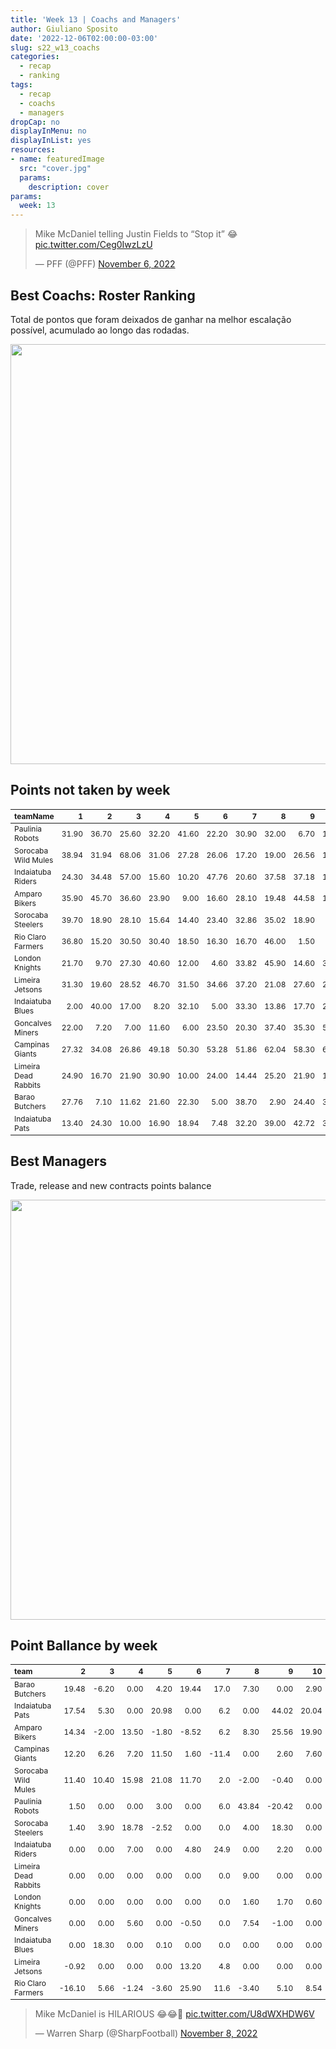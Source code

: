 ```yaml
---
title: 'Week 13 | Coachs and Managers'
author: Giuliano Sposito
date: '2022-12-06T02:00:00-03:00'
slug: s22_w13_coachs
categories:
  - recap
  - ranking
tags:
  - recap
  - coachs
  - managers
dropCap: no
displayInMenu: no
displayInList: yes
resources:
- name: featuredImage
  src: "cover.jpg"
  params:
    description: cover
params:
  week: 13
---
```

<script src="{{< blogdown/postref >}}index_files/kePrint/kePrint.js"></script>
<link href="{{< blogdown/postref >}}index_files/lightable/lightable.css" rel="stylesheet" />
<script src="{{< blogdown/postref >}}index_files/kePrint/kePrint.js"></script>
<link href="{{< blogdown/postref >}}index_files/lightable/lightable.css" rel="stylesheet" />

<!--more-->



<blockquote class="twitter-tweet"><p lang="en" dir="ltr">Mike McDaniel telling Justin Fields to “Stop it” 😂 <a href="https://t.co/Ceg0IwzLzU">pic.twitter.com/Ceg0IwzLzU</a></p>&mdash; PFF (@PFF) <a href="https://twitter.com/PFF/status/1589356354149683200?ref_src=twsrc%5Etfw">November 6, 2022</a></blockquote> <script async src="https://platform.twitter.com/widgets.js" charset="utf-8"></script>

## Best Coachs: Roster Ranking

Total de pontos que foram deixados de ganhar na melhor escalação possível, acumulado ao longo das rodadas.

<img src="{{< blogdown/postref >}}index_files/figure-html/bestCoachChart-1.png" width="672" />

## Points not taken by week

<table class="table" style="font-size: 12px; margin-left: auto; margin-right: auto;">
 <thead>
  <tr>
   <th style="text-align:left;"> teamName </th>
   <th style="text-align:right;"> 1 </th>
   <th style="text-align:right;"> 2 </th>
   <th style="text-align:right;"> 3 </th>
   <th style="text-align:right;"> 4 </th>
   <th style="text-align:right;"> 5 </th>
   <th style="text-align:right;"> 6 </th>
   <th style="text-align:right;"> 7 </th>
   <th style="text-align:right;"> 8 </th>
   <th style="text-align:right;"> 9 </th>
   <th style="text-align:right;"> 10 </th>
   <th style="text-align:right;"> 11 </th>
   <th style="text-align:right;"> 12 </th>
   <th style="text-align:right;"> 13 </th>
  </tr>
 </thead>
<tbody>
  <tr>
   <td style="text-align:left;"> Paulinia Robots </td>
   <td style="text-align:right;"> 31.90 </td>
   <td style="text-align:right;"> 36.70 </td>
   <td style="text-align:right;"> 25.60 </td>
   <td style="text-align:right;"> 32.20 </td>
   <td style="text-align:right;"> 41.60 </td>
   <td style="text-align:right;"> 22.20 </td>
   <td style="text-align:right;"> 30.90 </td>
   <td style="text-align:right;"> 32.00 </td>
   <td style="text-align:right;"> 6.70 </td>
   <td style="text-align:right;"> 14.60 </td>
   <td style="text-align:right;"> 44.40 </td>
   <td style="text-align:right;"> 12.20 </td>
   <td style="text-align:right;"> 5.60 </td>
  </tr>
  <tr>
   <td style="text-align:left;"> Sorocaba Wild Mules </td>
   <td style="text-align:right;"> 38.94 </td>
   <td style="text-align:right;"> 31.94 </td>
   <td style="text-align:right;"> 68.06 </td>
   <td style="text-align:right;"> 31.06 </td>
   <td style="text-align:right;"> 27.28 </td>
   <td style="text-align:right;"> 26.06 </td>
   <td style="text-align:right;"> 17.20 </td>
   <td style="text-align:right;"> 19.00 </td>
   <td style="text-align:right;"> 26.56 </td>
   <td style="text-align:right;"> 15.20 </td>
   <td style="text-align:right;"> 46.40 </td>
   <td style="text-align:right;"> 28.70 </td>
   <td style="text-align:right;"> 21.90 </td>
  </tr>
  <tr>
   <td style="text-align:left;"> Indaiatuba Riders </td>
   <td style="text-align:right;"> 24.30 </td>
   <td style="text-align:right;"> 34.48 </td>
   <td style="text-align:right;"> 57.00 </td>
   <td style="text-align:right;"> 15.60 </td>
   <td style="text-align:right;"> 10.20 </td>
   <td style="text-align:right;"> 47.76 </td>
   <td style="text-align:right;"> 20.60 </td>
   <td style="text-align:right;"> 37.58 </td>
   <td style="text-align:right;"> 37.18 </td>
   <td style="text-align:right;"> 12.50 </td>
   <td style="text-align:right;"> 15.76 </td>
   <td style="text-align:right;"> 2.10 </td>
   <td style="text-align:right;"> 7.80 </td>
  </tr>
  <tr>
   <td style="text-align:left;"> Amparo Bikers </td>
   <td style="text-align:right;"> 35.90 </td>
   <td style="text-align:right;"> 45.70 </td>
   <td style="text-align:right;"> 36.60 </td>
   <td style="text-align:right;"> 23.90 </td>
   <td style="text-align:right;"> 9.00 </td>
   <td style="text-align:right;"> 16.60 </td>
   <td style="text-align:right;"> 28.10 </td>
   <td style="text-align:right;"> 19.48 </td>
   <td style="text-align:right;"> 44.58 </td>
   <td style="text-align:right;"> 16.00 </td>
   <td style="text-align:right;"> 6.20 </td>
   <td style="text-align:right;"> 43.52 </td>
   <td style="text-align:right;"> 30.22 </td>
  </tr>
  <tr>
   <td style="text-align:left;"> Sorocaba Steelers </td>
   <td style="text-align:right;"> 39.70 </td>
   <td style="text-align:right;"> 18.90 </td>
   <td style="text-align:right;"> 28.10 </td>
   <td style="text-align:right;"> 15.64 </td>
   <td style="text-align:right;"> 14.40 </td>
   <td style="text-align:right;"> 23.40 </td>
   <td style="text-align:right;"> 32.86 </td>
   <td style="text-align:right;"> 35.02 </td>
   <td style="text-align:right;"> 18.90 </td>
   <td style="text-align:right;"> 9.20 </td>
   <td style="text-align:right;"> 47.90 </td>
   <td style="text-align:right;"> 6.70 </td>
   <td style="text-align:right;"> 7.60 </td>
  </tr>
  <tr>
   <td style="text-align:left;"> Rio Claro Farmers </td>
   <td style="text-align:right;"> 36.80 </td>
   <td style="text-align:right;"> 15.20 </td>
   <td style="text-align:right;"> 30.50 </td>
   <td style="text-align:right;"> 30.40 </td>
   <td style="text-align:right;"> 18.50 </td>
   <td style="text-align:right;"> 16.30 </td>
   <td style="text-align:right;"> 16.70 </td>
   <td style="text-align:right;"> 46.00 </td>
   <td style="text-align:right;"> 1.50 </td>
   <td style="text-align:right;"> 0.00 </td>
   <td style="text-align:right;"> 16.70 </td>
   <td style="text-align:right;"> 7.90 </td>
   <td style="text-align:right;"> 19.80 </td>
  </tr>
  <tr>
   <td style="text-align:left;"> London Knights </td>
   <td style="text-align:right;"> 21.70 </td>
   <td style="text-align:right;"> 9.70 </td>
   <td style="text-align:right;"> 27.30 </td>
   <td style="text-align:right;"> 40.60 </td>
   <td style="text-align:right;"> 12.00 </td>
   <td style="text-align:right;"> 4.60 </td>
   <td style="text-align:right;"> 33.82 </td>
   <td style="text-align:right;"> 45.90 </td>
   <td style="text-align:right;"> 14.60 </td>
   <td style="text-align:right;"> 30.00 </td>
   <td style="text-align:right;"> 6.80 </td>
   <td style="text-align:right;"> 8.30 </td>
   <td style="text-align:right;"> 3.00 </td>
  </tr>
  <tr>
   <td style="text-align:left;"> Limeira Jetsons </td>
   <td style="text-align:right;"> 31.30 </td>
   <td style="text-align:right;"> 19.60 </td>
   <td style="text-align:right;"> 28.52 </td>
   <td style="text-align:right;"> 46.70 </td>
   <td style="text-align:right;"> 31.50 </td>
   <td style="text-align:right;"> 34.66 </td>
   <td style="text-align:right;"> 37.20 </td>
   <td style="text-align:right;"> 21.08 </td>
   <td style="text-align:right;"> 27.60 </td>
   <td style="text-align:right;"> 20.66 </td>
   <td style="text-align:right;"> 14.80 </td>
   <td style="text-align:right;"> 13.00 </td>
   <td style="text-align:right;"> 10.68 </td>
  </tr>
  <tr>
   <td style="text-align:left;"> Indaiatuba Blues </td>
   <td style="text-align:right;"> 2.00 </td>
   <td style="text-align:right;"> 40.00 </td>
   <td style="text-align:right;"> 17.00 </td>
   <td style="text-align:right;"> 8.20 </td>
   <td style="text-align:right;"> 32.10 </td>
   <td style="text-align:right;"> 5.00 </td>
   <td style="text-align:right;"> 33.30 </td>
   <td style="text-align:right;"> 13.86 </td>
   <td style="text-align:right;"> 17.70 </td>
   <td style="text-align:right;"> 26.10 </td>
   <td style="text-align:right;"> 17.00 </td>
   <td style="text-align:right;"> 31.30 </td>
   <td style="text-align:right;"> 32.80 </td>
  </tr>
  <tr>
   <td style="text-align:left;"> Goncalves Miners </td>
   <td style="text-align:right;"> 22.00 </td>
   <td style="text-align:right;"> 7.20 </td>
   <td style="text-align:right;"> 7.00 </td>
   <td style="text-align:right;"> 11.60 </td>
   <td style="text-align:right;"> 6.00 </td>
   <td style="text-align:right;"> 23.50 </td>
   <td style="text-align:right;"> 20.30 </td>
   <td style="text-align:right;"> 37.40 </td>
   <td style="text-align:right;"> 35.30 </td>
   <td style="text-align:right;"> 52.48 </td>
   <td style="text-align:right;"> 18.10 </td>
   <td style="text-align:right;"> 8.10 </td>
   <td style="text-align:right;"> 16.20 </td>
  </tr>
  <tr>
   <td style="text-align:left;"> Campinas Giants </td>
   <td style="text-align:right;"> 27.32 </td>
   <td style="text-align:right;"> 34.08 </td>
   <td style="text-align:right;"> 26.86 </td>
   <td style="text-align:right;"> 49.18 </td>
   <td style="text-align:right;"> 50.30 </td>
   <td style="text-align:right;"> 53.28 </td>
   <td style="text-align:right;"> 51.86 </td>
   <td style="text-align:right;"> 62.04 </td>
   <td style="text-align:right;"> 58.30 </td>
   <td style="text-align:right;"> 67.24 </td>
   <td style="text-align:right;"> 13.58 </td>
   <td style="text-align:right;"> 33.44 </td>
   <td style="text-align:right;"> 13.32 </td>
  </tr>
  <tr>
   <td style="text-align:left;"> Limeira Dead Rabbits </td>
   <td style="text-align:right;"> 24.90 </td>
   <td style="text-align:right;"> 16.70 </td>
   <td style="text-align:right;"> 21.90 </td>
   <td style="text-align:right;"> 30.90 </td>
   <td style="text-align:right;"> 10.00 </td>
   <td style="text-align:right;"> 24.00 </td>
   <td style="text-align:right;"> 14.44 </td>
   <td style="text-align:right;"> 25.20 </td>
   <td style="text-align:right;"> 21.90 </td>
   <td style="text-align:right;"> 17.70 </td>
   <td style="text-align:right;"> 9.50 </td>
   <td style="text-align:right;"> 54.10 </td>
   <td style="text-align:right;"> 15.70 </td>
  </tr>
  <tr>
   <td style="text-align:left;"> Barao Butchers </td>
   <td style="text-align:right;"> 27.76 </td>
   <td style="text-align:right;"> 7.10 </td>
   <td style="text-align:right;"> 11.62 </td>
   <td style="text-align:right;"> 21.60 </td>
   <td style="text-align:right;"> 22.30 </td>
   <td style="text-align:right;"> 5.00 </td>
   <td style="text-align:right;"> 38.70 </td>
   <td style="text-align:right;"> 2.90 </td>
   <td style="text-align:right;"> 24.40 </td>
   <td style="text-align:right;"> 34.88 </td>
   <td style="text-align:right;"> 35.22 </td>
   <td style="text-align:right;"> 31.00 </td>
   <td style="text-align:right;"> 5.50 </td>
  </tr>
  <tr>
   <td style="text-align:left;"> Indaiatuba Pats </td>
   <td style="text-align:right;"> 13.40 </td>
   <td style="text-align:right;"> 24.30 </td>
   <td style="text-align:right;"> 10.00 </td>
   <td style="text-align:right;"> 16.90 </td>
   <td style="text-align:right;"> 18.94 </td>
   <td style="text-align:right;"> 7.48 </td>
   <td style="text-align:right;"> 32.20 </td>
   <td style="text-align:right;"> 39.00 </td>
   <td style="text-align:right;"> 42.72 </td>
   <td style="text-align:right;"> 31.70 </td>
   <td style="text-align:right;"> 12.10 </td>
   <td style="text-align:right;"> 39.50 </td>
   <td style="text-align:right;"> 24.66 </td>
  </tr>
</tbody>
</table>

## Best Managers

Trade, release and new contracts points balance

<img src="{{< blogdown/postref >}}index_files/figure-html/bestManagerChart-1.png" width="672" />


## Point Ballance by week

<table class="table" style="font-size: 12px; margin-left: auto; margin-right: auto;">
 <thead>
  <tr>
   <th style="text-align:left;"> team </th>
   <th style="text-align:right;"> 2 </th>
   <th style="text-align:right;"> 3 </th>
   <th style="text-align:right;"> 4 </th>
   <th style="text-align:right;"> 5 </th>
   <th style="text-align:right;"> 6 </th>
   <th style="text-align:right;"> 7 </th>
   <th style="text-align:right;"> 8 </th>
   <th style="text-align:right;"> 9 </th>
   <th style="text-align:right;"> 10 </th>
   <th style="text-align:right;"> 11 </th>
   <th style="text-align:right;"> 12 </th>
   <th style="text-align:right;"> 13 </th>
  </tr>
 </thead>
<tbody>
  <tr>
   <td style="text-align:left;"> Barao Butchers </td>
   <td style="text-align:right;"> 19.48 </td>
   <td style="text-align:right;"> -6.20 </td>
   <td style="text-align:right;"> 0.00 </td>
   <td style="text-align:right;"> 4.20 </td>
   <td style="text-align:right;"> 19.44 </td>
   <td style="text-align:right;"> 17.0 </td>
   <td style="text-align:right;"> 7.30 </td>
   <td style="text-align:right;"> 0.00 </td>
   <td style="text-align:right;"> 2.90 </td>
   <td style="text-align:right;"> 0.00 </td>
   <td style="text-align:right;"> 0.00 </td>
   <td style="text-align:right;"> 1.20 </td>
  </tr>
  <tr>
   <td style="text-align:left;"> Indaiatuba Pats </td>
   <td style="text-align:right;"> 17.54 </td>
   <td style="text-align:right;"> 5.30 </td>
   <td style="text-align:right;"> 0.00 </td>
   <td style="text-align:right;"> 20.98 </td>
   <td style="text-align:right;"> 0.00 </td>
   <td style="text-align:right;"> 6.2 </td>
   <td style="text-align:right;"> 0.00 </td>
   <td style="text-align:right;"> 44.02 </td>
   <td style="text-align:right;"> 20.04 </td>
   <td style="text-align:right;"> 0.00 </td>
   <td style="text-align:right;"> -2.30 </td>
   <td style="text-align:right;"> 0.00 </td>
  </tr>
  <tr>
   <td style="text-align:left;"> Amparo Bikers </td>
   <td style="text-align:right;"> 14.34 </td>
   <td style="text-align:right;"> -2.00 </td>
   <td style="text-align:right;"> 13.50 </td>
   <td style="text-align:right;"> -1.80 </td>
   <td style="text-align:right;"> -8.52 </td>
   <td style="text-align:right;"> 6.2 </td>
   <td style="text-align:right;"> 8.30 </td>
   <td style="text-align:right;"> 25.56 </td>
   <td style="text-align:right;"> 19.90 </td>
   <td style="text-align:right;"> 0.00 </td>
   <td style="text-align:right;"> -1.64 </td>
   <td style="text-align:right;"> 18.06 </td>
  </tr>
  <tr>
   <td style="text-align:left;"> Campinas Giants </td>
   <td style="text-align:right;"> 12.20 </td>
   <td style="text-align:right;"> 6.26 </td>
   <td style="text-align:right;"> 7.20 </td>
   <td style="text-align:right;"> 11.50 </td>
   <td style="text-align:right;"> 1.60 </td>
   <td style="text-align:right;"> -11.4 </td>
   <td style="text-align:right;"> 0.00 </td>
   <td style="text-align:right;"> 2.60 </td>
   <td style="text-align:right;"> 7.60 </td>
   <td style="text-align:right;"> 25.66 </td>
   <td style="text-align:right;"> 0.00 </td>
   <td style="text-align:right;"> 4.70 </td>
  </tr>
  <tr>
   <td style="text-align:left;"> Sorocaba Wild Mules </td>
   <td style="text-align:right;"> 11.40 </td>
   <td style="text-align:right;"> 10.40 </td>
   <td style="text-align:right;"> 15.98 </td>
   <td style="text-align:right;"> 21.08 </td>
   <td style="text-align:right;"> 11.70 </td>
   <td style="text-align:right;"> 2.0 </td>
   <td style="text-align:right;"> -2.00 </td>
   <td style="text-align:right;"> -0.40 </td>
   <td style="text-align:right;"> 0.00 </td>
   <td style="text-align:right;"> 2.50 </td>
   <td style="text-align:right;"> 13.70 </td>
   <td style="text-align:right;"> 0.00 </td>
  </tr>
  <tr>
   <td style="text-align:left;"> Paulinia Robots </td>
   <td style="text-align:right;"> 1.50 </td>
   <td style="text-align:right;"> 0.00 </td>
   <td style="text-align:right;"> 0.00 </td>
   <td style="text-align:right;"> 3.00 </td>
   <td style="text-align:right;"> 0.00 </td>
   <td style="text-align:right;"> 6.0 </td>
   <td style="text-align:right;"> 43.84 </td>
   <td style="text-align:right;"> -20.42 </td>
   <td style="text-align:right;"> 0.00 </td>
   <td style="text-align:right;"> 0.00 </td>
   <td style="text-align:right;"> 0.00 </td>
   <td style="text-align:right;"> 9.00 </td>
  </tr>
  <tr>
   <td style="text-align:left;"> Sorocaba Steelers </td>
   <td style="text-align:right;"> 1.40 </td>
   <td style="text-align:right;"> 3.90 </td>
   <td style="text-align:right;"> 18.78 </td>
   <td style="text-align:right;"> -2.52 </td>
   <td style="text-align:right;"> 0.00 </td>
   <td style="text-align:right;"> 0.0 </td>
   <td style="text-align:right;"> 4.00 </td>
   <td style="text-align:right;"> 18.30 </td>
   <td style="text-align:right;"> 0.00 </td>
   <td style="text-align:right;"> 18.00 </td>
   <td style="text-align:right;"> 0.00 </td>
   <td style="text-align:right;"> 0.00 </td>
  </tr>
  <tr>
   <td style="text-align:left;"> Indaiatuba Riders </td>
   <td style="text-align:right;"> 0.00 </td>
   <td style="text-align:right;"> 0.00 </td>
   <td style="text-align:right;"> 7.00 </td>
   <td style="text-align:right;"> 0.00 </td>
   <td style="text-align:right;"> 4.80 </td>
   <td style="text-align:right;"> 24.9 </td>
   <td style="text-align:right;"> 0.00 </td>
   <td style="text-align:right;"> 2.20 </td>
   <td style="text-align:right;"> 0.00 </td>
   <td style="text-align:right;"> -1.44 </td>
   <td style="text-align:right;"> 32.30 </td>
   <td style="text-align:right;"> 0.00 </td>
  </tr>
  <tr>
   <td style="text-align:left;"> Limeira Dead Rabbits </td>
   <td style="text-align:right;"> 0.00 </td>
   <td style="text-align:right;"> 0.00 </td>
   <td style="text-align:right;"> 0.00 </td>
   <td style="text-align:right;"> 0.00 </td>
   <td style="text-align:right;"> 0.00 </td>
   <td style="text-align:right;"> 0.0 </td>
   <td style="text-align:right;"> 9.00 </td>
   <td style="text-align:right;"> 0.00 </td>
   <td style="text-align:right;"> 0.00 </td>
   <td style="text-align:right;"> 0.00 </td>
   <td style="text-align:right;"> 3.70 </td>
   <td style="text-align:right;"> 1.80 </td>
  </tr>
  <tr>
   <td style="text-align:left;"> London Knights </td>
   <td style="text-align:right;"> 0.00 </td>
   <td style="text-align:right;"> 0.00 </td>
   <td style="text-align:right;"> 0.00 </td>
   <td style="text-align:right;"> 0.00 </td>
   <td style="text-align:right;"> 0.00 </td>
   <td style="text-align:right;"> 0.0 </td>
   <td style="text-align:right;"> 1.60 </td>
   <td style="text-align:right;"> 1.70 </td>
   <td style="text-align:right;"> 0.60 </td>
   <td style="text-align:right;"> 13.76 </td>
   <td style="text-align:right;"> 0.00 </td>
   <td style="text-align:right;"> 0.90 </td>
  </tr>
  <tr>
   <td style="text-align:left;"> Goncalves Miners </td>
   <td style="text-align:right;"> 0.00 </td>
   <td style="text-align:right;"> 0.00 </td>
   <td style="text-align:right;"> 5.60 </td>
   <td style="text-align:right;"> 0.00 </td>
   <td style="text-align:right;"> -0.50 </td>
   <td style="text-align:right;"> 0.0 </td>
   <td style="text-align:right;"> 7.54 </td>
   <td style="text-align:right;"> -1.00 </td>
   <td style="text-align:right;"> 0.00 </td>
   <td style="text-align:right;"> 8.62 </td>
   <td style="text-align:right;"> 0.00 </td>
   <td style="text-align:right;"> 0.00 </td>
  </tr>
  <tr>
   <td style="text-align:left;"> Indaiatuba Blues </td>
   <td style="text-align:right;"> 0.00 </td>
   <td style="text-align:right;"> 18.30 </td>
   <td style="text-align:right;"> 0.00 </td>
   <td style="text-align:right;"> 0.10 </td>
   <td style="text-align:right;"> 0.00 </td>
   <td style="text-align:right;"> 0.0 </td>
   <td style="text-align:right;"> 0.00 </td>
   <td style="text-align:right;"> 0.00 </td>
   <td style="text-align:right;"> 0.00 </td>
   <td style="text-align:right;"> 0.00 </td>
   <td style="text-align:right;"> 0.00 </td>
   <td style="text-align:right;"> 0.00 </td>
  </tr>
  <tr>
   <td style="text-align:left;"> Limeira Jetsons </td>
   <td style="text-align:right;"> -0.92 </td>
   <td style="text-align:right;"> 0.00 </td>
   <td style="text-align:right;"> 0.00 </td>
   <td style="text-align:right;"> 0.00 </td>
   <td style="text-align:right;"> 13.20 </td>
   <td style="text-align:right;"> 4.8 </td>
   <td style="text-align:right;"> 0.00 </td>
   <td style="text-align:right;"> 0.00 </td>
   <td style="text-align:right;"> 0.00 </td>
   <td style="text-align:right;"> 0.00 </td>
   <td style="text-align:right;"> 0.00 </td>
   <td style="text-align:right;"> 0.00 </td>
  </tr>
  <tr>
   <td style="text-align:left;"> Rio Claro Farmers </td>
   <td style="text-align:right;"> -16.10 </td>
   <td style="text-align:right;"> 5.66 </td>
   <td style="text-align:right;"> -1.24 </td>
   <td style="text-align:right;"> -3.60 </td>
   <td style="text-align:right;"> 25.90 </td>
   <td style="text-align:right;"> 11.6 </td>
   <td style="text-align:right;"> -3.40 </td>
   <td style="text-align:right;"> 5.10 </td>
   <td style="text-align:right;"> 8.54 </td>
   <td style="text-align:right;"> -8.00 </td>
   <td style="text-align:right;"> -6.08 </td>
   <td style="text-align:right;"> 0.70 </td>
  </tr>
</tbody>
</table>

<blockquote class="twitter-tweet"><p lang="en" dir="ltr">Mike McDaniel is HILARIOUS 😂😂🤣 <a href="https://t.co/U8dWXHDW6V">pic.twitter.com/U8dWXHDW6V</a></p>&mdash; Warren Sharp (@SharpFootball) <a href="https://twitter.com/SharpFootball/status/1589785435727089666?ref_src=twsrc%5Etfw">November 8, 2022</a></blockquote> <script async src="https://platform.twitter.com/widgets.js" charset="utf-8"></script>

